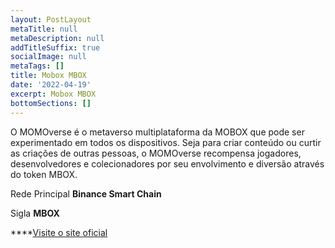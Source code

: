```yaml
---
layout: PostLayout
metaTitle: null
metaDescription: null
addTitleSuffix: true
socialImage: null
metaTags: []
title: Mobox MBOX
date: '2022-04-19'
excerpt: Mobox MBOX
bottomSections: []
---
```

O MOMOverse é o metaverso multiplataforma da MOBOX que pode ser experimentado em todos os dispositivos. Seja para criar conteúdo ou curtir as criações de outras pessoas, o MOMOverse recompensa jogadores, desenvolvedores e colecionadores por seu envolvimento e diversão através do token MBOX.

Rede Principal
**Binance Smart Chain**

Sigla
**MBOX**

****[Visite o site oficial](https://www.mobox.io/)
